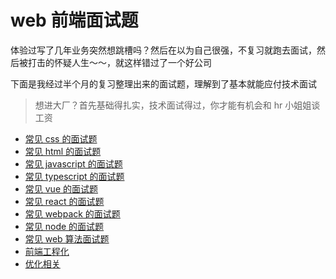 # web 前端面试题

体验过写了几年业务突然想跳槽吗？然后在以为自己很强，不复习就跑去面试，然后被打击的怀疑人生～～，就这样错过了一个好公司

下面是我经过半个月的复习整理出来的面试题，理解到了基本就能应付技术面试

> 想进大厂？首先基础得扎实，技术面试得过，你才能有机会和 hr 小姐姐谈工资

- [常见 css 的面试题](./css.md)
- [常见 html 的面试题](./html.md)
- [常见 javascript 的面试题](./javascript.md)
- [常见 typescript 的面试题](./typescript.md)
- [常见 vue 的面试题](./vue.md)
- [常见 react 的面试题](./react.md)
- [常见 webpack 的面试题](./webpack.md)
- [常见 node 的面试题](./node.md)
- [常见 web 算法面试题](./algorithm.md)
- [前端工程化](./eng.md)
- [优化相关](./optimize.md)
